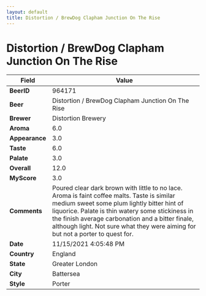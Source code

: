 ```yaml
---
layout: default
title: Distortion / BrewDog Clapham Junction On The Rise
---
```


# Distortion / BrewDog Clapham Junction On The Rise

| Field         | Value     |
|---------------|-----------|
| **BeerID** | 964171 |
| **Beer** | Distortion / BrewDog Clapham Junction On The Rise |
| **Brewer** | Distortion Brewery |
| **Aroma** | 6.0 |
| **Appearance** | 3.0 |
| **Taste** | 6.0 |
| **Palate** | 3.0 |
| **Overall** | 12.0 |
| **MyScore** | 3.0 |
| **Comments** | Poured clear dark brown with little to no lace. Aroma is faint coffee malts. Taste is similar medium sweet some plum lightly bitter hint of liquorice. Palate is thin watery some stickiness in the finish average carbonation and a bitter finale, although light. Not sure what they were aiming for but not a porter to quest for. |
| **Date** | 11/15/2021 4:05:48 PM |
| **Country** | England |
| **State** | Greater London |
| **City** | Battersea |
| **Style** | Porter |
